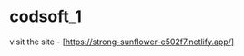 # codsoft_1                                                                                                                                                                                                              
visit the site - [https://strong-sunflower-e502f7.netlify.app/]
